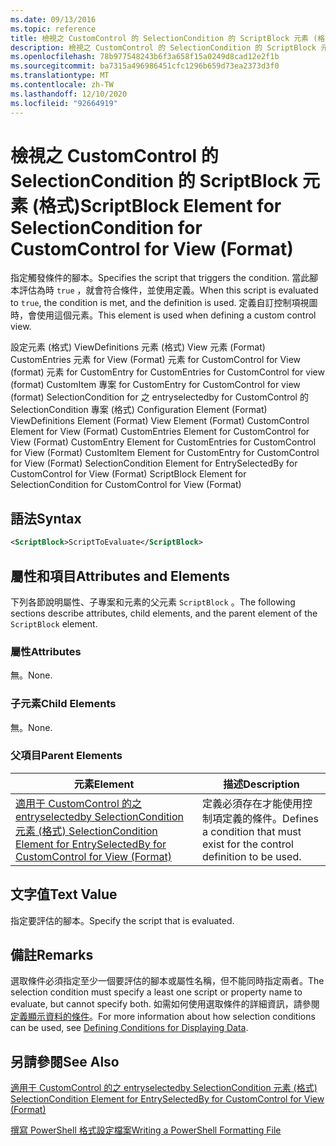 ```yaml
---
ms.date: 09/13/2016
ms.topic: reference
title: 檢視之 CustomControl 的 SelectionCondition 的 ScriptBlock 元素 (格式)
description: 檢視之 CustomControl 的 SelectionCondition 的 ScriptBlock 元素 (格式)
ms.openlocfilehash: 78b977548243b6f3a658f15a0249d8cad12e2f1b
ms.sourcegitcommit: ba7315a496986451cfc1296b659d73ea2373d3f0
ms.translationtype: MT
ms.contentlocale: zh-TW
ms.lasthandoff: 12/10/2020
ms.locfileid: "92664919"
---
```

# <a name="scriptblock-element-for-selectioncondition-for-customcontrol-for-view-format"></a><span data-ttu-id="4ff41-103">檢視之 CustomControl 的 SelectionCondition 的 ScriptBlock 元素 (格式)</span><span class="sxs-lookup"><span data-stu-id="4ff41-103">ScriptBlock Element for SelectionCondition for CustomControl for View (Format)</span></span>

<span data-ttu-id="4ff41-104">指定觸發條件的腳本。</span><span class="sxs-lookup"><span data-stu-id="4ff41-104">Specifies the script that triggers the condition.</span></span> <span data-ttu-id="4ff41-105">當此腳本評估為時 `true` ，就會符合條件，並使用定義。</span><span class="sxs-lookup"><span data-stu-id="4ff41-105">When this script is evaluated to `true`, the condition is met, and the definition is used.</span></span> <span data-ttu-id="4ff41-106">定義自訂控制項視圖時，會使用這個元素。</span><span class="sxs-lookup"><span data-stu-id="4ff41-106">This element is used when defining a custom control view.</span></span>

<span data-ttu-id="4ff41-107">設定元素 (格式) ViewDefinitions 元素 (格式) View 元素 (Format) CustomEntries 元素 for View (Format) 元素 for CustomControl for View (format) 元素 for CustomEntry for CustomEntries for CustomControl for view (format) CustomItem 專案 for CustomEntry for CustomControl for view (format) SelectionCondition for 之 entryselectedby for CustomControl 的 SelectionCondition 專案 (格式) </span><span class="sxs-lookup"><span data-stu-id="4ff41-107">Configuration Element (Format) ViewDefinitions Element (Format) View Element (Format) CustomControl Element for View (Format) CustomEntries Element for CustomControl for View (Format) CustomEntry Element for CustomEntries for CustomControl for View (Format) CustomItem Element for CustomEntry for CustomControl for View (Format) SelectionCondition Element for EntrySelectedBy for CustomControl for View (Format) ScriptBlock Element for SelectionCondition for CustomControl for View (Format)</span></span>

## <a name="syntax"></a><span data-ttu-id="4ff41-108">語法</span><span class="sxs-lookup"><span data-stu-id="4ff41-108">Syntax</span></span>

```xml
<ScriptBlock>ScriptToEvaluate</ScriptBlock>
```

## <a name="attributes-and-elements"></a><span data-ttu-id="4ff41-109">屬性和項目</span><span class="sxs-lookup"><span data-stu-id="4ff41-109">Attributes and Elements</span></span>

<span data-ttu-id="4ff41-110">下列各節說明屬性、子專案和元素的父元素 `ScriptBlock` 。</span><span class="sxs-lookup"><span data-stu-id="4ff41-110">The following sections describe attributes, child elements, and the parent element of the `ScriptBlock` element.</span></span>

### <a name="attributes"></a><span data-ttu-id="4ff41-111">屬性</span><span class="sxs-lookup"><span data-stu-id="4ff41-111">Attributes</span></span>

<span data-ttu-id="4ff41-112">無。</span><span class="sxs-lookup"><span data-stu-id="4ff41-112">None.</span></span>

### <a name="child-elements"></a><span data-ttu-id="4ff41-113">子元素</span><span class="sxs-lookup"><span data-stu-id="4ff41-113">Child Elements</span></span>

<span data-ttu-id="4ff41-114">無。</span><span class="sxs-lookup"><span data-stu-id="4ff41-114">None.</span></span>

### <a name="parent-elements"></a><span data-ttu-id="4ff41-115">父項目</span><span class="sxs-lookup"><span data-stu-id="4ff41-115">Parent Elements</span></span>

|<span data-ttu-id="4ff41-116">元素</span><span class="sxs-lookup"><span data-stu-id="4ff41-116">Element</span></span>|<span data-ttu-id="4ff41-117">描述</span><span class="sxs-lookup"><span data-stu-id="4ff41-117">Description</span></span>|
|-------------|-----------------|
|[<span data-ttu-id="4ff41-118">適用于 CustomControl 的之 entryselectedby SelectionCondition 元素 (格式) </span><span class="sxs-lookup"><span data-stu-id="4ff41-118">SelectionCondition Element for EntrySelectedBy for CustomControl for View (Format)</span></span>](./selectioncondition-element-for-entryselectedby-for-customcontrol-format.md)|<span data-ttu-id="4ff41-119">定義必須存在才能使用控制項定義的條件。</span><span class="sxs-lookup"><span data-stu-id="4ff41-119">Defines a condition that must exist for the control definition to be used.</span></span>|

## <a name="text-value"></a><span data-ttu-id="4ff41-120">文字值</span><span class="sxs-lookup"><span data-stu-id="4ff41-120">Text Value</span></span>

<span data-ttu-id="4ff41-121">指定要評估的腳本。</span><span class="sxs-lookup"><span data-stu-id="4ff41-121">Specify the script that is evaluated.</span></span>

## <a name="remarks"></a><span data-ttu-id="4ff41-122">備註</span><span class="sxs-lookup"><span data-stu-id="4ff41-122">Remarks</span></span>

<span data-ttu-id="4ff41-123">選取條件必須指定至少一個要評估的腳本或屬性名稱，但不能同時指定兩者。</span><span class="sxs-lookup"><span data-stu-id="4ff41-123">The selection condition must specify a least one script or property name to evaluate, but cannot specify both.</span></span> <span data-ttu-id="4ff41-124">如需如何使用選取條件的詳細資訊，請參閱 [定義顯示資料的條件](./defining-conditions-for-displaying-data.md)。</span><span class="sxs-lookup"><span data-stu-id="4ff41-124">For more information about how selection conditions can be used, see [Defining Conditions for Displaying Data](./defining-conditions-for-displaying-data.md).</span></span>

## <a name="see-also"></a><span data-ttu-id="4ff41-125">另請參閱</span><span class="sxs-lookup"><span data-stu-id="4ff41-125">See Also</span></span>

[<span data-ttu-id="4ff41-126">適用于 CustomControl 的之 entryselectedby SelectionCondition 元素 (格式) </span><span class="sxs-lookup"><span data-stu-id="4ff41-126">SelectionCondition Element for EntrySelectedBy for CustomControl for View (Format)</span></span>](./selectioncondition-element-for-entryselectedby-for-customcontrol-format.md)

[<span data-ttu-id="4ff41-127">撰寫 PowerShell 格式設定檔案</span><span class="sxs-lookup"><span data-stu-id="4ff41-127">Writing a PowerShell Formatting File</span></span>](./writing-a-powershell-formatting-file.md)
